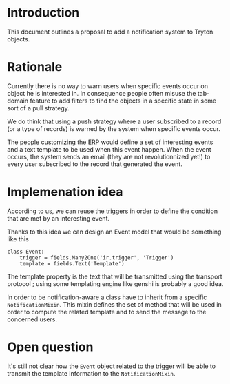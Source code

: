 # Introduction #

This document outlines a proposal to add a notification system to Tryton
objects.

# Rationale #

Currently there is no way to warn users when specific events occur on object he
is interested in.  In consequence people often misuse the tab-domain feature to
add filters to find the objects in a specific state in some sort of a pull
strategy.

We do think that using a push strategy where a user subscribed to a record (or a
type of records) is warned by the system when specific events occur.

The people customizing the ERP would define a set of interesting events and a
text template to be used when this event happen.  When the event occurs, the
system sends an email (they are not revolutionnized yet!) to every user
subscribed to the record that generated the event.

# Implemenation idea #

According to us, we can reuse the [triggers](TriggerIntegration.md) in order to define the
condition that are met by an interesting event.

Thanks to this idea we can design an Event model that would be something like this
```
class Event:
    trigger = fields.Many2One('ir.trigger', 'Trigger')
    template = fields.Text('Template')
```

The template property is the text that will be transmitted using the transport
protocol ; using some templating engine like genshi is probably a good idea.

In order to be notification-aware a class have to inherit from a specific
`NotificationMixin`. This mixin defines the set of method that will be used in order
to compute the related template and to send the message to the concerned users.

# Open question #

It's still not clear how the `Event` object related to the trigger will be able
to transmit the template information to the `NotificationMixin`.